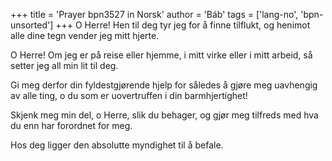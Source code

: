 +++
title = 'Prayer bpn3527 in Norsk'
author = 'Báb'
tags = ['lang-no', 'bpn-unsorted']
+++
O Herre! Hen til deg tyr jeg for å finne tilflukt, og henimot alle dine tegn vender jeg mitt hjerte.
 
O Herre! Om jeg er på reise eller hjemme, i mitt virke eller i mitt arbeid, så setter jeg all min lit til deg.
 
Gi meg derfor din fyldestgjørende hjelp for således å gjøre meg uavhengig av alle ting, o du som er uovertruffen i din barmhjertighet!
 
Skjenk meg min del, o Herre, slik du behager, og gjør meg tilfreds med hva du enn har forordnet for meg.
 
Hos deg ligger den absolutte myndighet til å befale.
